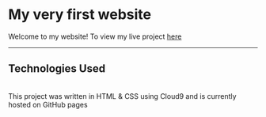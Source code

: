# My very first website
Welcome to my website!
To view my live project [here](https://codeinstitute.net)
<hr>

## Technologies Used
<br>
This project was written in HTML & CSS using Cloud9 and is currently hosted on GitHub pages


